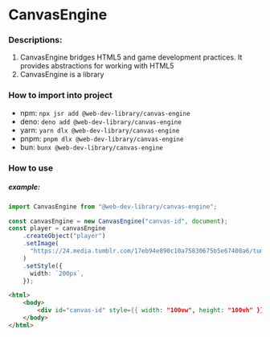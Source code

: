 # CanvasEngine

### Descriptions:
1. CanvasEngine bridges HTML5 and game development practices. It provides abstractions for working with HTML5
2. CanvasEngine is a library

### How to import into project
- npm: ```npx jsr add @web-dev-library/canvas-engine```
- deno: ```deno add @web-dev-library/canvas-engine```
- yarn: ```yarn dlx @web-dev-library/canvas-engine```
- pnpm: ```pnpm dlx @web-dev-library/canvas-engine```
- bun: ```bunx @web-dev-library/canvas-engine```

### How to use
##### example:
```ts
import CanvasEngine from "@web-dev-library/canvas-engine";

const canvasEngine = new CanvasEngine("canvas-id", document);
const player = canvasEngine
    .createObject("player")
    .setImage(
      "https://24.media.tumblr.com/17eb94e890c10a75830675b5e67400a6/tumblr_mnalbu08a01rfjowdo1_1280.gif"
    )
    .setStyle({
      width: `200px`,
    });
```
```html
<html>
    <body>
        <div id="canvas-id" style={{ width: "100vw", height: "100vh" }}></div>
    </body>
</html>
```